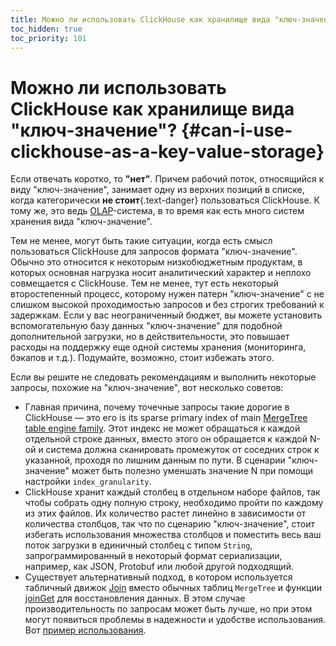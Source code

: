 ```yaml
---
title: Можно ли использовать ClickHouse как хранилище вида "ключ-значение"?
toc_hidden: true
toc_priority: 101
---
```


# Можно ли использовать ClickHouse как хранилище вида "ключ-значение"? {#can-i-use-clickhouse-as-a-key-value-storage}

Если отвечать коротко, то **"нет"**. Причем рабочий поток, относящийся к виду "ключ-значение", занимает одну из верхних позиций в списке, когда категорически **не стоит**{.text-danger} пользоваться ClickHouse. К тому же, это ведь [OLAP](../../faq/general/olap.md)-система, в то время как есть много систем хранения вида "ключ-значение".

Тем не менее, могут быть такие ситуации, когда есть смысл пользоваться ClickHouse для запросов формата "ключ-значение". Обычно это относится к некоторым низкобюджетным продуктам, в которых основная нагрузка носит аналитический характер и неплохо совмещается с ClickHouse. Тем не менее, тут есть некоторый второстепенный процесс, которому нужен патерн "ключ-значение" с не слишком высокой проходимостью запросов и без строгих требований к задержкам. Если у вас неограниченный бюджет, вы можете установить вспомогательную базу данных "ключ-значение" для подобной дополнительной загрузки, но в действительности, это повышает расходы на поддержку еще одной системы хранения (мониторинга, бэкапов и т.д.). Подумайте, возможно, стоит избежать этого.

Если вы решите не следовать рекомендациям и выполнить некоторые запросы, похожие на "ключ-значение", вот несколько советов:

-   Главная причина, почему точечные запросы такие дорогие в ClickHouse — это его is its sparse primary index of main [MergeTree table engine family](../../engines/table-engines/mergetree-family/mergetree.md). Этот индекс не может обращаться к каждой отдельной строке данных, вместо этого он обращается к каждой N-ой и система должна сканировать промежуток от соседних строк к указанной, проходя по лишним данным по пути. В сценарии "ключ-значение" может быть полезно уменшать значение N при помощи настройки `index_granularity`.
-   ClickHouse хранит каждый столбец в отдельном наборе файлов, так чтобы собрать одну полную строку, необходимо пройти по каждому из этих файлов. Их количество растет линейно в зависимости от количества столбцов, так что по сценарию "ключ-значение", стоит избегать использования множества столбцов и поместить весь ваш поток загрузки в единичный столбец с типом `String`, запрограммированный в некоторый формат сериализации, например, как JSON, Protobuf или любой другой подходящий.
-   Существует альтернативный подход, в котором используется табличный движок [Join](../../engines/table-engines/special/join.md) вместо обычных таблиц `MergeTree` и функции [joinGet](../../sql-reference/functions/other-functions.md#joinget) для восстановления данных. В этом случае производительность по запросам может быть лучше, но при этом могут появиться проблемы в надежности и удобстве использования. Вот [пример использования](https://github.com/ClickHouse/ClickHouse/blob/master/tests/queries/0_stateless/00800_versatile_storage_join.sql#L49-L51).
